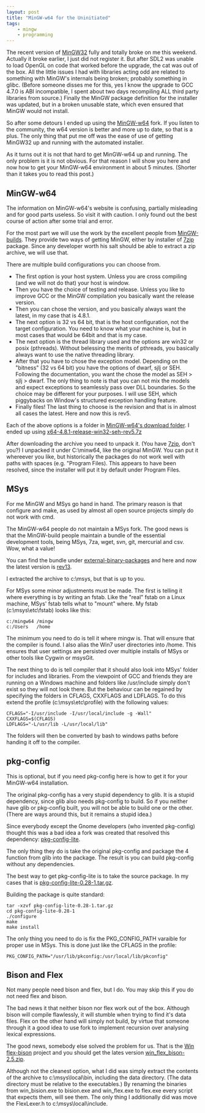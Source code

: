 ```yaml
---
layout: post
title: "MinGW-w64 for the Uninitiated"
tags:
    - mingw
    - programming
---
```


The recent version of [MinGW32] fully and totally broke on me this 
weekend. Actually it broke earlier, I just did not register it. But after 
SDL2 was unable to load OpenGL on code that worked before the upgrade,
the cat was out of the box. All the little issues I had with libraries acting
odd are related to something with MinGW's internals being broken; probably 
something in glibc. (Before someone disses me for this, yes I know the upgrade
to GCC 4.7.0 is ABI incompatible, I spent about two days recompiling ALL third
party libraries from source.) Finally the MinGW package definition for the 
installer was updated, but in a broken unusable state, which even ensured that
MinGW would not install. 

So after some detours I ended up using the [MinGW-w64] fork. If you listen to the
community, the w64 version is better and more up to date, so that is a plus. 
The only thing that put me off was the ease of use of getting MinGW32 up and
running with the automated installer. 

As it turns out it is not that hard to get MinGW-w64 up and running. The only 
problem is it is not obvious. For that reason I will show you here and now how
to get your MinGW-w64 environment in about 5 minutes. (Shorter than it takes
you to read this post.)

<!--more-->

MinGW-w64
---------

The information on MinGW-w64's website is confusing, partially misleading
and for good parts useless. So visit it with caution. I only found out the 
best course of action after some trial and error.

For the most part we will use the work by the excellent people from [MinGW-builds]. 
They provide two ways of getting MinGW, either by installer of [7zip] package. 
Since any developer worth his salt should be able to extract a zip archive,
we will use that.

There are multiple build configurations you can choose from. 

* The first option is your host system. Unless you are cross compiling 
 (and we will not do that) your host is window. 
* Then you have the choice of testing and release. Unless you like to improve 
  GCC or the MinGW compilation you basically want the release version. 
* Then you can chose the version, and you basically always want the latest,
  in my case that is 4.8.1. 
* The next option is 32 vs 64 bit, that is the host configuration, not the 
  target configuration. You need to know what your machine is, but in most cases 
  that would be 64bit and that is my case.
* The next option is the thread library used and the options are win32 or posix 
  (pthreads). Without belessing the merits of pthreads, you basically always want
  to use the native threading library.
* After that you have to chose the exception model. Depending on the "bitness"
  (32 vs 64 bit) you have the options of dwarf, sjlj or SEH. Following the 
  documentation, you want the chose the model as SEH > sjlj > dwarf. The only
  thing to note is that you can not mix the models and expect exceptions to 
  seamlessly pass over DLL boundaries. So the choice may be different for your
  purposes. I will use SEH, which piggybacks on Window's structured exception
  handling feature. 
* Finally files! The last thing to choose is the revision and that is
  in almost all cases the latest. Here and now this is rev5.
  
Each of the above options is a folder in [MinGW-w64's download folder][mingwdl]. I ended
up using [x64-4.8.1-release-win32-seh-rev5.7z][dl]

After downloading the archive you need to unpack it. (You have [7zip], don't you?)
I unpacked it under C:\minw64, like the original MinGW. You can put it whereever 
you like, but historically the packages do not work well with paths with spaces
(e.g. "Program Files). This appears to have been resolved, since the installer
will put it by default under Program Files.

MSys
----

For me MinGW and MSys go hand in hand. The primary reason is that configure and 
make, as used by almost all open source projects simply do not work with cmd. 

The MinGW-w64 people do not maintain a MSys fork. The good news is that
the MinGW-build people maintain a bundle of the essential development tools, 
being MSys, 7za, wget, svn, git, mercurial and csv. Wow, what a value! 

You can find the bundle under [external-binary-packages] and here and now 
the latest version is [rev13]. 

I extracted the archive to c:\msys, but that is up to you. 

For MSys some minor adjustments must be made. The first is telling it where 
everything is by writing an fstab. Like the "real" fstab on a Linux machine, 
MSys' fstab tells what to "mount" where. My fstab (c:\msys\etc\fstab) looks 
like this:

    c:/mingw64 /mingw
    c:/Users   /home    

The minimum you need to do is tell it where mingw is. That will ensure that
the compiler is found. I also alias the Win7 user directories into /home. This
ensures that user settings are persisted over multiple installs of MSys or
other tools like Cygwin or msysGit.

The next thing to do is tell compiler that it should also look into 
MSys' folder for includes and libraries. From the viewpoint of GCC and friends
they are running on a Windows machine and folders like /usr/include simply don't
exist so they will not look there. But the behaviour can be regained by specifying
the folders in CFLAGS, CXXFLAGS and LDFLAGS. To do this extend the profile 
(c:\msys\etc\profile) with the following values:

    CFLAGS="-I/usr/include -I/usr/local/include -g -Wall"
    CXXFLAGS=$(CFLAGS)
    LDFLAGS="-L/usr/lib -L/usr/local/lib"
    
The folders will then be converted by bash to windows paths before handing it
off to the compiler.      
    
pkg-config
----------

This is optional, but if you need pkg-config here is how to get it for 
your MinGW-w64 installation. 

The original pkg-config has a very stupid dependency to glib. It is a stupid 
dependency, since glib also needs pkg-config to build. So if you neither have
glib or pkg-config built, you will not be able to build one or the other. 
(There are ways around this, but it remains a stupid idea.)

Since everybody except the Gnome developers (who invented pkg-config) thought
this was a bad idea a fork was created that resolved this dependency: [pkg-config-lite].

The only thing they do is take the original pkg-config and package the 4 function
from glib into the package. The result is you can build pkg-config without any
dependencies. 

The best way to get pkg-config-lite is to take the source package. In my 
cases that is [pkg-config-lite-0.28-1.tar.gz]. 

Building the package is quite standard:

    tar -xzvf pkg-config-lite-0.28-1.tar.gz
    cd pkg-config-lite-0.28-1
    ./configure
    make
    make install

The only thing you need to do is fix the PKG_CONFIG_PATH varaible for proper
use in MSys. This is done just like the CFLAGS in the profile:

    PKG_CONFIG_PATH="/usr/lib/pkconfig:/usr/local/lib/pkconfig"

Bison and Flex
--------------

Not many people need bison and flex, but I do. You may skip this if you do not
need flex and bison.

The bad news it that neither bison nor flex work out of the box. Although bison
will compile flawlessly, it will stumble when trying to find it's data files. 
Flex on the other hand will simply not build, by virtue that someone through it
a good idea to use fork to implement recursion over analysing lexical expressions.  

The good news, somebody else solved the problem for us. That is the [Win flex-bison]
project and you should get the lates version [win_flex_bison-2.5.zip].

Although not the cleanest option, what I did was simply extract the contents of
the archive to c:\msys\local\bin, including the data directory. (The data 
directory must be relative to the executables.) By renaming the binaries from 
win_bision.exe to bision.exe and win_flex.exe to flex.exe every script that
expects them, will see them. The only thing I additionally did was move the 
FlexLexer.h to c:\msys\local\include.
    
[MinGW32]: http://www.mingw.org/
[MinGW-w64]: http://mingw-w64.sourceforge.net/
[MinGW-builds]: http://sourceforge.net/projects/mingwbuilds/
[7zip]: http://www.7-zip.org/
[mingwdl]: http://sourceforge.net/projects/mingwbuilds/files/
[dl]: http://sourceforge.net/projects/mingwbuilds/files/host-windows/releases/4.8.1/64-bit/threads-win32/seh/x64-4.8.1-release-win32-seh-rev5.7z/download
[external-binary-packages]: http://sourceforge.net/projects/mingwbuilds/files/external-binary-packages/
[rev13]: http://sourceforge.net/projects/mingwbuilds/files/external-binary-packages/msys%2B7za%2Bwget%2Bsvn%2Bgit%2Bmercurial%2Bcvs-rev13.7z/download
[pkg-config-lite]: http://sourceforge.net/projects/pkgconfiglite/
[pkg-config-lite-0.28-1.tar.gz]: http://sourceforge.net/projects/pkgconfiglite/files/0.28-1/pkg-config-lite-0.28-1.tar.gz/download
[Win flex-bison]: http://sourceforge.net/projects/winflexbison/
[win_flex_bison-2.5.zip]: http://sourceforge.net/projects/winflexbison/files/win_flex_bison-2.5.zip/download